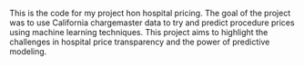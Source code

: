 This is the code for my project hon hospital pricing. The goal of the project was to use California chargemaster data to try and predict procedure prices using machine learning techniques. This project aims to highlight the challenges in hospital price transparency and the power of predictive modeling. 
